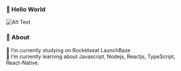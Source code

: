 ### 🎉 Hello World
![Alt Text](https://lh6.googleusercontent.com/3JAptepbZJg5YuB3KFKkouTYQx001E7_Md_2Zb3drDGfg89ARexBkjdeZat3uUwfVENnXzCF4tdUN2pWb7ncGbSGOZu4jyVCv4xIlSyYfyBXYVswrPNfm82jtMTcPnHHpw2UnGY) </br>
### :robot: About
 🔭 I’m currently studying on Rocketseat LaunchBase </br>
 🌱 I’m currently learning about Javascript, Nodejs, Reactjs, TypeScript, React-Native.
 
 
<!--
**Rvkash/rvkash** is a ✨ _special_ ✨ repository because its `README.md` (this file) appears on your GitHub profile.

Here are some ideas to get you started:

- 🔭 I’m currently studyng on Rocket seat LaunchBase.
- 🌱 I’m currently learning about Javascript, Nodejs, Reactjs, React-Native.
- 👯 I’m looking to collaborate on ...
- 🤔 I’m looking for help with ...
- 💬 Ask me about ...
- 📫 How to reach me: 
- 😄 Pronouns: ...
- ⚡ Fun fact: ...
